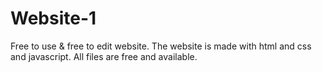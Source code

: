 # Website-1
 Free to use & free to edit website. The website is made with html and css and javascript. All files are free and available.
